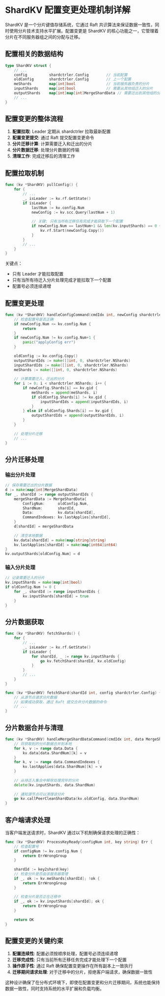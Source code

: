 # ShardKV 配置变更处理机制详解

ShardKV 是一个分片键值存储系统，它通过 Raft 共识算法来保证数据一致性，同时使用分片技术支持水平扩展。配置变更是 ShardKV 的核心功能之一，它管理着分片在不同服务器组之间的分配与迁移。

## 配置相关的数据结构

```go
type ShardKV struct {
    // ...
    config          shardctrler.Config        // 当前配置
    oldConfig       shardctrler.Config        // 上一个配置 
    meShards        map[int]bool              // 当前服务器负责的分片
    inputShards     map[int]bool              // 需要从其他组迁入的分片
    outputShards    map[int]map[int]MergeShardData // 需要迁出到其他组的分片
    // ...
}
```

## 配置变更的整体流程

1. **配置拉取**: Leader 定期从 shardctrler 拉取最新配置
2. **配置变更提交**: 通过 Raft 提交配置变更命令
3. **分片迁移计算**: 计算需要迁入和迁出的分片
4. **分片数据迁移**: 处理分片数据的传输
5. **清理工作**: 完成迁移后的清理工作

## 配置拉取机制

```go
func (kv *ShardKV) pullConfig() {
    for {
        // ...
        _, isLeader := kv.rf.GetState()
        if isLeader {
            lastNum := kv.config.Num
            newConfig := kv.scc.Query(lastNum + 1)
            
            // 关键: 只有当所有迁移任务完成才能获取下一个配置
            if newConfig.Num == lastNum+1 && len(kv.inputShards) == 0 {
                kv.rf.Start(newConfig.Copy())
            }
        }
        // ...
    }
}
```

关键点：
- 只有 Leader 才能拉取配置
- 只有当所有待迁入分片处理完成才能拉取下一个配置
- 配置号必须连续递增

## 配置变更处理

```go
func (kv *ShardKV) handleConfigCommand(cmdIdx int, newConfig shardctrler.Config) {
    // 检查配置号是否正确
    if newConfig.Num <= kv.config.Num {
        return
    }
    if newConfig.Num != kv.config.Num+1 {
        panic("applyConfig err")
    }
    
    oldConfig := kv.config.Copy()
    outputShardIds := make([]int, 0, shardctrler.NShards)
    inputShardIds := make([]int, 0, shardctrler.NShards)
    meShards := make([]int, 0, shardctrler.NShards)
    
    // 计算需要迁入、迁出的分片
    for i := 0; i < shardctrler.NShards; i++ {
        if newConfig.Shards[i] == kv.gid {
            meShards = append(meShards, i)
            if oldConfig.Shards[i] != kv.gid {
                inputShardIds = append(inputShardIds, i)
            }
        } else if oldConfig.Shards[i] == kv.gid {
            outputShardIds = append(outputShardIds, i)
        }
    }
    
    // 处理分片迁移
    // ...
}
```

## 分片迁移处理

### 输出分片处理
```go
// 保存需要迁出的分片数据
d := make(map[int]MergeShardData)
for _, shardId := range outputShardIds {
    mergeShardData := MergeShardData{
        ConfigNum:      oldConfig.Num,
        ShardNum:       shardId,
        Data:           kv.data[shardId],
        CommandIndexes: kv.lastApplies[shardId],
    }
    d[shardId] = mergeShardData
    
    // 清空本地数据
    kv.data[shardId] = make(map[string]string)
    kv.lastApplies[shardId] = make(map[int64]int64)
}
kv.outputShards[oldConfig.Num] = d
```

### 输入分片处理
```go
// 记录需要迁入的分片
kv.inputShards = make(map[int]bool)
if oldConfig.Num != 0 {
    for _, shardId := range inputShardIds {
        kv.inputShards[shardId] = true
    }
}
```

## 分片数据获取

```go
func (kv *ShardKV) fetchShards() {
    for {
        // ...
        _, isLeader := kv.rf.GetState()
        if isLeader {
            for shardId, _ := range kv.inputShards {
                go kv.fetchShard(shardId, kv.oldConfig)
            }
        }
        // ...
    }
}

func (kv *ShardKV) fetchShard(shardId int, config shardctrler.Config) {
    // 从源节点请求分片数据
    // 如果成功获取，通过 Raft 提交合并分片数据的命令
    // ...
}
```

## 分片数据合并与清理

```go
func (kv *ShardKV) handleMergeShardDataCommand(cmdIdx int, data MergeShardData) {
    // 将获取到的分片数据合并到本地
    for k, v := range data.Data {
        kv.data[data.ShardNum][k] = v
    }
    for k, v := range data.CommandIndexes {
        kv.lastApplies[data.ShardNum][k] = v
    }
    
    // 从待迁入集合中移除处理完毕的分片
    delete(kv.inputShards, data.ShardNum)
    
    // 通知源节点可以清理该分片
    go kv.callPeerCleanShardData(kv.oldConfig, data.ShardNum)
}
```

## 客户端请求处理

当客户端发送请求时，ShardKV 通过以下机制确保请求处理的正确性：

```go
func (kv *ShardKV) ProcessKeyReady(configNum int, key string) Err {
    // 检查配置号
    if configNum != kv.config.Num {
        return ErrWrongGroup
    }
    
    shardId := key2shard(key)
    // 检查分片是否由该服务器管理
    if _, ok := kv.meShards[shardId]; !ok {
        return ErrWrongGroup
    }
    
    // 检查分片是否正在迁移中
    if _, ok := kv.inputShards[shardId]; ok {
        return ErrWrongGroup
    }
    
    return OK
}
```

## 配置变更的关键约束

1. **配置连续性**: 配置必须按顺序处理，配置号必须连续递增
2. **迁移完成性**: 只有当前所有迁移任务完成才能处理下一个配置
3. **操作原子性**: 通过 Raft 确保配置变更操作在所有副本上一致执行
4. **迁移期间请求处理**: 对于迁移中的分片，拒绝客户端请求，确保数据一致性

这种设计确保了在分布式环境下，即使在配置变更和分片迁移期间，系统也能保持数据一致性，同时支持系统的水平扩展和负载均衡。
